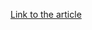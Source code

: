 [Link to the article](https://www.bleepingcomputer.com/news/security/la-housing-authority-confirms-breach-claimed-by-cactus-ransomware/)
